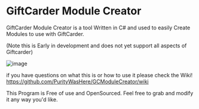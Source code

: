 # GiftCarder Module Creator

GiftCarder Module Creator is a tool Written in C# and used to easily Create Modules to use with GiftCarder.

(Note this is Early in development and does not yet support all aspects of Giftcarder)

![image](https://i.imgur.com/kCOXt6K.png)

if you have questions on what this is or how to use it please check the Wiki! 
https://github.com/PurityWasHere/GCModuleCreator/wiki

This Program is Free of use and OpenSourced. Feel free to grab and modify it any way you'd like.
